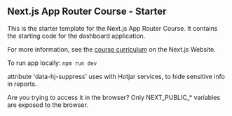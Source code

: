 ## Next.js App Router Course - Starter

This is the starter template for the Next.js App Router Course. It contains the starting code for the dashboard application.

For more information, see the [course curriculum](https://nextjs.org/learn) on the Next.js Website.

To run app locally: `npm run dev`

attribute 'data-hj-suppress' uses with Hotjar services, to hide sensitive info in reports.


Are you trying to access it in the browser?
Only NEXT_PUBLIC_* variables are exposed to the browser.